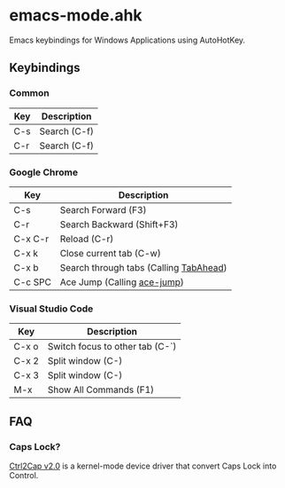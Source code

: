 # emacs-mode.ahk

Emacs keybindings for Windows Applications using AutoHotKey.

## Keybindings

### Common

| Key | Description |
|-----|-------------|
| C-s | Search (C-f) |
| C-r | Search (C-f) |

### Google Chrome

| Key | Description |
|-----|-------------|
| C-s | Search Forward (F3) |
| C-r | Search Backward (Shift+F3) |
| C-x C-r | Reload (C-r) |
| C-x k | Close current tab (C-w) |
| C-x b | Search through tabs (Calling [TabAhead](https://chrome.google.com/webstore/detail/tab-ahead/naoajjeoiblmpegfelhkapanmmaaghmi)) |
| C-c SPC | Ace Jump (Calling [ace-jump](https://chrome.google.com/webstore/detail/ace-jump/dffnomheiaejjeadigfgnadlbfdbbhja/related?hl=zh-CN))

### Visual Studio Code

| Key | Description |
|-----|-------------|
| C-x o | Switch focus to other tab (C-`) |
| C-x 2 | Split window (C-\) |
| C-x 3 | Split window (C-\) |
| M-x | Show All Commands (F1) |


## FAQ

### Caps Lock?

[Ctrl2Cap v2.0](https://technet.microsoft.com/en-us/sysinternals/bb897578.aspx?f=255&MSPPError=-2147217396) is a kernel-mode device driver that convert Caps Lock into Control.